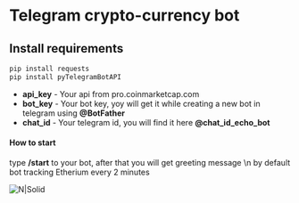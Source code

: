 # Telegram crypto-currency bot

## Install requirements 
```sh
pip install requests
pip install pyTelegramBotAPI
```


  - **api_key** - Your api from pro.coinmarketcap.com
  - **bot_key** - Your bot key, yoy will get it while creating a new bot in telegram using **@BotFather**
  - **chat_id** - Your telegram id, you will find it here **@chat_id_echo_bot**

#### How to start 
type **/start** to your bot, after that you will get greeting message \n
by default bot tracking Etherium every 2 minutes

![N|Solid](https://i.ibb.co/HdhBtyf/exmpl.png)
